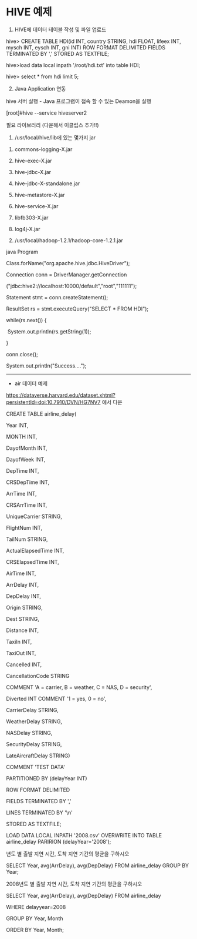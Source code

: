 # HIVE 예제

1. HIVE에 데이터 테이블 작성 및 파일 업로드



hive> CREATE TABLE HDI(id INT, country STRING, hdi FLOAT, lifeex INT, mysch INT, eysch INT, gni INT) ROW FORMAT DELIMITED FIELDS TERMINATED BY ',' STORED AS TEXTFILE;



hive>load data local inpath '/root/hdi.txt' into table HDI;



hive> select * from hdi limit 5;





2. Java Application 연동



hive 서버 실행 - Java 프로그램이 접속 할 수 있는 Deamon을 실행

[root]#hive --service hiveserver2



필요 라이브러리 (다운해서 이클립스 추가!!)

1. /usr/local/hive/lib에 있는 몇가지 jar

1) commons-logging-X.jar

2) hive-exec-X.jar

3) hive-jdbc-X.jar

4) hive-jdbc-X-standalone.jar

5) hive-metastore-X.jar

6) hive-service-X.jar

7) libfb303-X.jar

8) log4j-X.jar

2. /usr/local/hadoop-1.2.1/hadoop-core-1.2.1.jar





java Program



Class.forName("org.apache.hive.jdbc.HiveDriver");

Connection conn = DriverManager.getConnection



("jdbc:hive2://localhost:10000/default","root","111111");

Statement stmt = conn.createStatement();

ResultSet rs = stmt.executeQuery("SELECT * FROM HDI");

   while(rs.next()) {

​     System.out.println(rs.getString(1));

   }

conn.close();

System.out.println("Success....");





---



- air 데이터 예제



https://dataverse.harvard.edu/dataset.xhtml?persistentId=doi:10.7910/DVN/HG7NV7 에서 다운



CREATE TABLE airline_delay(

Year INT,

MONTH INT,

DayofMonth INT,

DayofWeek INT,

DepTime INT,

CRSDepTime INT,

ArrTime INT,

CRSArrTime INT,

UniqueCarrier STRING,

FlightNum INT,

TailNum STRING,

ActualElapsedTime INT,

CRSElapsedTime INT,

AirTime INT,

ArrDelay INT,

DepDelay INT,

Origin STRING,

Dest STRING,

Distance INT,

TaxiIn INT,

TaxiOut INT,

Cancelled INT,

CancellationCode STRING

COMMENT 'A = carrier, B = weather, C = NAS, D = security',

Diverted INT COMMENT '1 = yes, 0 = no',

CarrierDelay STRING,

WeatherDelay STRING,

NASDelay STRING,

SecurityDelay STRING,

LateAircraftDelay STRING)

COMMENT 'TEST DATA'

PARTITIONED BY (delayYear INT)

ROW FORMAT DELIMITED

FIELDS TERMINATED BY ','

LINES TERMINATED BY '\n'

STORED AS TEXTFILE;



LOAD DATA LOCAL INPATH '2008.csv' OVERWRITE INTO TABLE airline_delay PARIRION (delayYear='2008'); 





년도 별 출발 지연 시간, 도착 지연 기간의 평균을 구하시오

SELECT Year, avg(ArrDelay), avg(DepDelay) FROM airline_delay GROUP BY Year;



2008년도 별 출발 지연 시간, 도착 지연 기간의 평균을 구하시오

SELECT Year, avg(ArrDelay), avg(DepDelay) FROM airline_delay 

WHERE delayyear=2008

GROUP BY Year, Month

ORDER BY Year, Month;